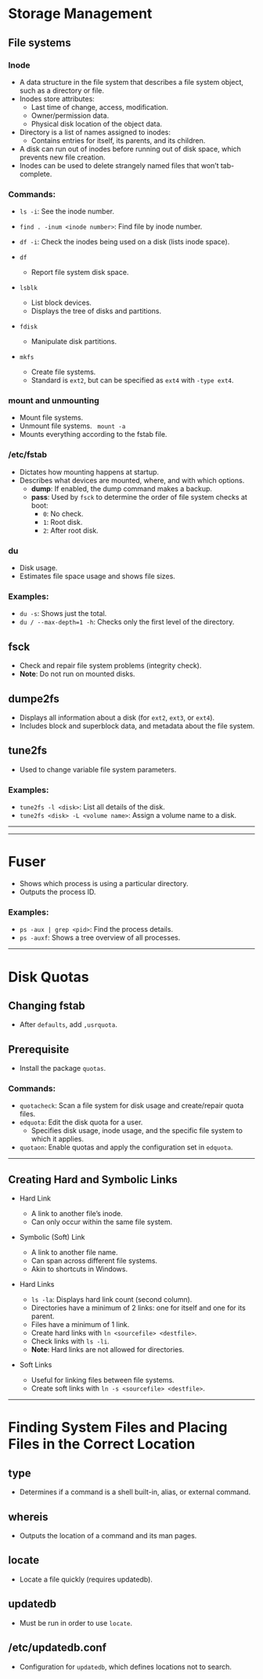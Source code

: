 # Storage Management 

## File systems

### Inode
- A data structure in the file system that describes a file system object, such as a directory or file.
- Inodes store attributes:
  - Last time of change, access, modification.
  - Owner/permission data.
  - Physical disk location of the object data.
- Directory is a list of names assigned to inodes:
  - Contains entries for itself, its parents, and its children.
- A disk can run out of inodes before running out of disk space, which prevents new file creation.
- Inodes can be used to delete strangely named files that won’t tab-complete.

### Commands:
- `ls -i`: See the inode number.
- `find . -inum <inode number>`: Find file by inode number.
- `df -i`: Check the inodes being used on a disk (lists inode space).

- `df`
    - Report file system disk space.

- `lsblk`
    - List block devices.
    - Displays the tree of disks and partitions.

- `fdisk`
    - Manipulate disk partitions.

- `mkfs`
    - Create file systems.
    - Standard is `ext2`, but can be specified as `ext4` with `-type ext4`.

### mount and unmounting 
- Mount file systems.
- Unmount file systems.
` mount -a`
- Mounts everything according to the fstab file.

### /etc/fstab
- Dictates how mounting happens at startup.
- Describes what devices are mounted, where, and with which options.
  - **dump**: If enabled, the dump command makes a backup.
  - **pass**: Used by `fsck` to determine the order of file system checks at boot:
    - `0`: No check.
    - `1`: Root disk.
    - `2`: After root disk.


### du
- Disk usage.
- Estimates file space usage and shows file sizes.

### Examples:
- `du -s`: Shows just the total.
- `du / --max-depth=1 -h`: Checks only the first level of the directory.

## fsck
- Check and repair file system problems (integrity check).
- **Note**: Do not run on mounted disks.

## dumpe2fs
- Displays all information about a disk (for `ext2`, `ext3`, or `ext4`).
- Includes block and superblock data, and metadata about the file system.

## tune2fs
- Used to change variable file system parameters.
  
### Examples:
- `tune2fs -l <disk>`: List all details of the disk.
- `tune2fs <disk> -L <volume name>`: Assign a volume name to a disk.

---




---

# Fuser
- Shows which process is using a particular directory.
- Outputs the process ID.

### Examples:
- `ps -aux | grep <pid>`: Find the process details.
- `ps -auxf`: Shows a tree overview of all processes.

---

# Disk Quotas

## Changing fstab
- After `defaults`, add `,usrquota`.

## Prerequisite
- Install the package `quotas`.

### Commands:
- `quotacheck`: Scan a file system for disk usage and create/repair quota files.
- `edquota`: Edit the disk quota for a user.
  - Specifies disk usage, inode usage, and the specific file system to which it applies.
- `quotaon`: Enable quotas and apply the configuration set in `edquota`.

---

## Creating Hard and Symbolic Links
- Hard Link
    - A link to another file’s inode.
    - Can only occur within the same file system.
  
- Symbolic (Soft) Link
    - A link to another file name.
    - Can span across different file systems.
    - Akin to shortcuts in Windows.

- Hard Links
    - `ls -la`: Displays hard link count (second column).
    - Directories have a minimum of 2 links: one for itself and one for its parent.
    - Files have a minimum of 1 link.
    - Create hard links with `ln <sourcefile> <destfile>`.
    - Check links with `ls -li`.
    - **Note**: Hard links are not allowed for directories.

- Soft Links
    - Useful for linking files between file systems.
    - Create soft links with `ln -s <sourcefile> <destfile>`.

---

# Finding System Files and Placing Files in the Correct Location

## type
- Determines if a command is a shell built-in, alias, or external command.

## whereis
- Outputs the location of a command and its man pages.

## locate
- Locate a file quickly (requires updatedb).

## updatedb
- Must be run in order to use `locate`.

## /etc/updatedb.conf
- Configuration for `updatedb`, which defines locations not to search.
